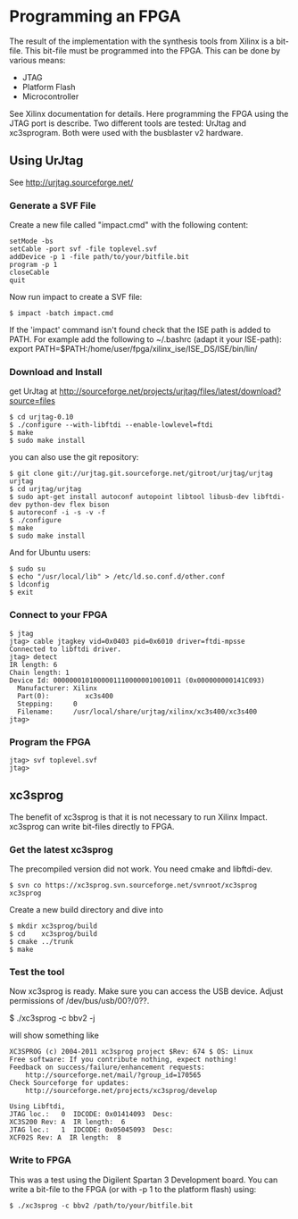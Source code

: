 Programming an FPGA
===================

The result of the implementation with the synthesis tools from Xilinx is a bit-file. 
This bit-file must be programmed into the FPGA. This can be done by various means:

*   JTAG
*   Platform Flash
*   Microcontroller

See Xilinx documentation for details. Here programming the FPGA using the JTAG port
is describe. Two different tools are tested: UrJtag and xc3sprogram. Both were used 
with the busblaster v2 hardware. 

Using UrJtag
------------


See http://urjtag.sourceforge.net/

### Generate a SVF File

Create a new file called "impact.cmd" with the following content:

    setMode -bs
    setCable -port svf -file toplevel.svf
    addDevice -p 1 -file path/to/your/bitfile.bit
    program -p 1
    closeCable
    quit

Now run impact to create a SVF file:

    $ impact -batch impact.cmd

If the 'impact' command isn't found check that the ISE path is added to PATH.
For example add the following to ~/.bashrc (adapt it your ISE-path):
    export PATH=$PATH:/home/user/fpga/xilinx_ise/ISE_DS/ISE/bin/lin/


### Download and Install

get UrJtag at http://sourceforge.net/projects/urjtag/files/latest/download?source=files

    $ cd urjtag-0.10
    $ ./configure --with-libftdi --enable-lowlevel=ftdi
    $ make
    $ sudo make install

you can also use the git repository:

    $ git clone git://urjtag.git.sourceforge.net/gitroot/urjtag/urjtag urjtag
    $ cd urjtag/urjtag
    $ sudo apt-get install autoconf autopoint libtool libusb-dev libftdi-dev python-dev flex bison
    $ autoreconf -i -s -v -f
    $ ./configure
    $ make
    $ sudo make install

And for Ubuntu users:

    $ sudo su
    $ echo "/usr/local/lib" > /etc/ld.so.conf.d/other.conf
    $ ldconfig
    $ exit



### Connect to your FPGA

    $ jtag
    jtag> cable jtagkey vid=0x0403 pid=0x6010 driver=ftdi-mpsse
    Connected to libftdi driver.
    jtag> detect
    IR length: 6
    Chain length: 1
    Device Id: 00000001010000011100000010010011 (0x000000000141C093)
      Manufacturer: Xilinx
      Part(0):         xc3s400
      Stepping:     0
      Filename:     /usr/local/share/urjtag/xilinx/xc3s400/xc3s400
    jtag> 


### Program the FPGA

    jtag> svf toplevel.svf
    jtag> 


xc3sprog
--------

The benefit of xc3sprog is that it is not necessary to run Xilinx Impact. 
xc3sprog can write bit-files directly to FPGA. 

### Get the latest xc3sprog

The precompiled version did not work. You need cmake and libftdi-dev. 

    $ svn co https://xc3sprog.svn.sourceforge.net/svnroot/xc3sprog xc3sprog

Create a new build directory and dive into

    $ mkdir xc3sprog/build
    $ cd    xc3sprog/build
    $ cmake ../trunk
    $ make

### Test the tool

Now xc3sprog is ready. Make sure you can access the USB device. Adjust 
permissions of /dev/bus/usb/00?/0??.

   $  ./xc3sprog -c bbv2 -j

will show something like

    XC3SPROG (c) 2004-2011 xc3sprog project $Rev: 674 $ OS: Linux
    Free software: If you contribute nothing, expect nothing!
    Feedback on success/failure/enhancement requests:
        http://sourceforge.net/mail/?group_id=170565 
    Check Sourceforge for updates:
        http://sourceforge.net/projects/xc3sprog/develop
    
    Using Libftdi, 
    JTAG loc.:   0  IDCODE: 0x01414093  Desc:                        XC3S200 Rev: A  IR length:  6
    JTAG loc.:   1  IDCODE: 0x05045093  Desc:                         XCF02S Rev: A  IR length:  8

### Write to FPGA

This was a test using the Digilent Spartan 3 Development board. You can write
a bit-file to the FPGA (or with -p 1 to the platform flash) using:

    $ ./xc3sprog -c bbv2 /path/to/your/bitfile.bit


